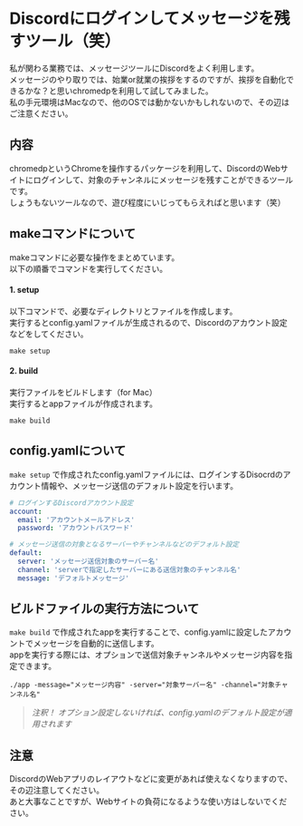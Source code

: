 # Discordにログインしてメッセージを残すツール（笑）
私が関わる業務では、メッセージツールにDiscordをよく利用します。  
メッセージのやり取りでは、始業or就業の挨拶をするのですが、挨拶を自動化できるかな？と思いchromedpを利用して試してみました。  
私の手元環境はMacなので、他のOSでは動かないかもしれないので、その辺はご注意ください。

## 内容
chromedpというChromeを操作するパッケージを利用して、DiscordのWebサイトにログインして、対象のチャンネルにメッセージを残すことができるツールです。  
しょうもないツールなので、遊び程度にいじってもらえればと思います（笑）

## makeコマンドについて
makeコマンドに必要な操作をまとめています。  
以下の順番でコマンドを実行してください。

#### 1. setup
以下コマンドで、必要なディレクトリとファイルを作成します。  
実行するとconfig.yamlファイルが生成されるので、Discordのアカウント設定などをしてください。
```
make setup
```

#### 2. build
実行ファイルをビルドします（for Mac）  
実行するとappファイルが作成されます。
```
make build
```

## config.yamlについて
``` make setup ``` で作成されたconfig.yamlファイルには、ログインするDisocrdのアカウント情報や、メッセージ送信のデフォルト設定を行います。

```yaml
# ログインするDiscordアカウント設定
account:
  email: 'アカウントメールアドレス'
  password: 'アカウントパスワード'

# メッセージ送信の対象となるサーバーやチャンネルなどのデフォルト設定
default:
  server: 'メッセージ送信対象のサーバー名'
  channel: 'serverで指定したサーバーにある送信対象のチャンネル名'
  message: 'デフォルトメッセージ'

```

## ビルドファイルの実行方法について
``` make build ``` で作成されたappを実行することで、config.yamlに設定したアカウントでメッセージを自動的に送信します。  
appを実行する際には、オプションで送信対象チャンネルやメッセージ内容を指定できます。

```
./app -message="メッセージ内容" -server="対象サーバー名" -channel="対象チャンネル名"
```
> *注釈！ オプション設定しないければ、config.yamlのデフォルト設定が適用されます*

## 注意
DiscordのWebアプリのレイアウトなどに変更があれば使えなくなりますので、その辺注意してください。  
あと大事なことですが、Webサイトの負荷になるような使い方はしないでください。
